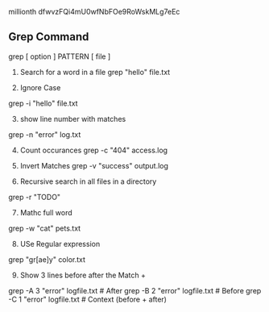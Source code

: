 millionth       dfwvzFQi4mU0wfNbFOe9RoWskMLg7eEc

## Grep Command 

grep [ option ] PATTERN [ file ]

1. Search for a word in a file 
 grep "hello" file.txt 

2. Ignore Case 
 
 grep -i "hello" file.txt

3. show line number with matches 

 grep -n "error" log.txt 

4. Count occurances 
 grep -c "404" access.log 

5. Invert Matches 
 grep -v "success" output.log 

6. Recursive search in all files in a directory 

grep -r "TODO"

7. Mathc full word 

grep -w "cat" pets.txt

8. USe Regular expression 

grep "gr[ae]y" color.txt

9. Show 3 lines before after the Match +

grep -A 3 "error" logfile.txt    # After
grep -B 2 "error" logfile.txt    # Before
grep -C 1 "error" logfile.txt    # Context (before + after)
